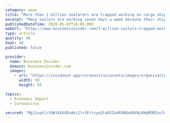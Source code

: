 ```yaml
---
category: news
title: "More than 1 million seafarers are trapped working on cargo ships around the world due to the coronavirus"
excerpt: "Many sailors are working seven days a week because their ships are not being allowed to dock during the pandemic."
publishedDateTime: 2020-05-07T16:05:00Z
webUrl: "https://www.businessinsider.com/1-million-sailors-trapped-working-on-cargo-ships-due-to-coronavirus-2020-5"
type: article
quality: 48
heat: 48
published: false

provider:
  name: Business Insider
  domain: businessinsider.com
  images:
    - url: "https://insideout.app/coronavirus/assets/images/organizations/businessinsider.com-50x50.jpg"
      width: 50
      height: 50

topics:
  - Economic Impact
  - Coronavirus

secured: "MgJjxyklctQW1kkX4DnAei1l+3Frtvyw2taOXZa4RXNQoA8VAL6NqMORZuo7AHUDKqYKpu6qAjVA27Ccrk8feyzie3JgHs4AhWpqxpIYlfFTsz1WklWPPxT53QlT0DVgLrjBlwL0ogp0L6++GUeHlJlZFAHJ5jmEUhk3p3A5eQCoilKABhZHEM+tUuPZa4GHZMMi8mim2rmLgJM/4Wnm6Zfh88Q38hcLOWlswXHbD0N59k8sbZZ0p0VTAYyzTmyvbioqz3QiuVotqJ4Ecyu2vVptxgvk68EMy+nM8+gmY2bGI9GOLHqo2y2mxVOqOc26wBG48pHeEL7tdrBRjfVj8//eynkFtbCV7ShRkDtu0w8n5uzFAFxr3tcIZZUpQiSk6xDHCFf6fg2KmTOeuXcLGIcFV18wNmC0E0rmqylnw2uWzz/evQIx6+DnZfbPpgv2elwYUOSiv6Pgjs4LG1hpskGMvDDNOhMBe9s6a69FG94=;MC1ilRZHufWv2hf3VCOerQ=="
---
```


